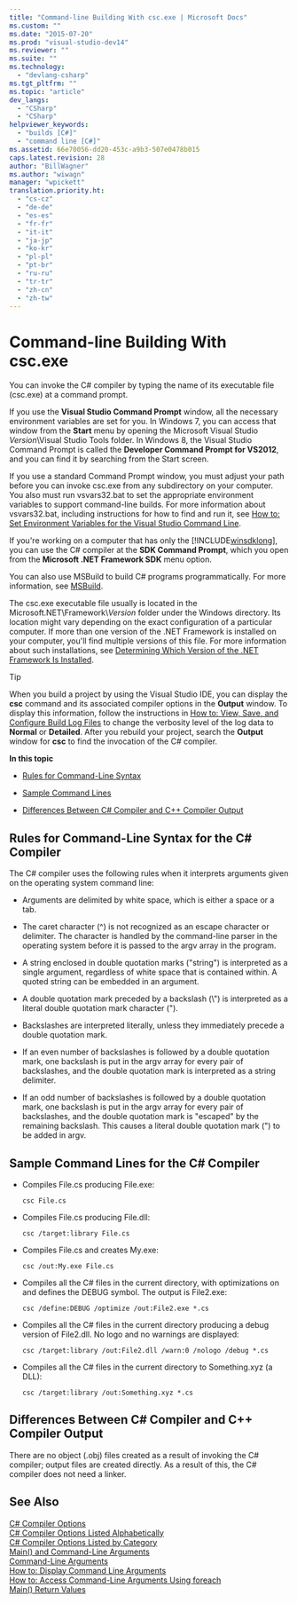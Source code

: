 ```yaml
---
title: "Command-line Building With csc.exe | Microsoft Docs"
ms.custom: ""
ms.date: "2015-07-20"
ms.prod: "visual-studio-dev14"
ms.reviewer: ""
ms.suite: ""
ms.technology: 
  - "devlang-csharp"
ms.tgt_pltfrm: ""
ms.topic: "article"
dev_langs: 
  - "CSharp"
  - "CSharp"
helpviewer_keywords: 
  - "builds [C#]"
  - "command line [C#]"
ms.assetid: 66e70056-dd20-453c-a9b3-507e0478b015
caps.latest.revision: 28
author: "BillWagner"
ms.author: "wiwagn"
manager: "wpickett"
translation.priority.ht: 
  - "cs-cz"
  - "de-de"
  - "es-es"
  - "fr-fr"
  - "it-it"
  - "ja-jp"
  - "ko-kr"
  - "pl-pl"
  - "pt-br"
  - "ru-ru"
  - "tr-tr"
  - "zh-cn"
  - "zh-tw"
---
```

# Command-line Building With csc.exe
You can invoke the C# compiler by typing the name of its executable file (csc.exe) at a command prompt.  
  
 If you use the **Visual Studio Command Prompt** window, all the necessary environment variables are set for you. In Windows 7, you can access that window from the **Start** menu by opening the Microsoft Visual Studio *Version*\Visual Studio Tools folder. In Windows 8, the Visual Studio Command Prompt is called the **Developer Command Prompt for VS2012**, and you can find it by searching from the Start screen.  
  
 If you use a standard Command Prompt window, you must adjust your path before you can invoke csc.exe from any subdirectory on your computer. You also must run vsvars32.bat to set the appropriate environment variables to support command-line builds. For more information about vsvars32.bat, including instructions for how to find and run it, see [How to: Set Environment Variables for the Visual Studio Command Line](../../../csharp/language-reference/compiler-options/how-to-set-environment-variables-for-the-visual-studio-command-line.md).  
  
 If you're working on a computer that has only the [!INCLUDE[winsdklong](../../../csharp/language-reference/compiler-options/includes/winsdklong_md.md)], you can use the C# compiler at the **SDK Command Prompt**, which you open from the **Microsoft .NET Framework SDK** menu option.  
  
 You can also use MSBuild to build C# programs programmatically. For more information, see [MSBuild](/visual-studio/msbuild/msbuild1).  
  
 The csc.exe executable file usually is located in the Microsoft.NET\Framework\\*Version* folder under the Windows directory. Its location might vary depending on the exact configuration of a particular computer. If more than one version of the .NET Framework is installed on your computer, you'll find multiple versions of this file. For more information about such installations, see [Determining Which Version of the .NET Framework Is Installed](http://msdn.microsoft.com/en-us/1a87cc6a-1c4b-4c38-b878-faa9b3beae3c).  
  
> [!TIP]
>  When you build a project by using the Visual Studio IDE, you can display the **csc** command and its associated compiler options in the **Output** window. To display this information, follow the instructions in [How to: View, Save, and Configure Build Log Files](../Topic/How%20to:%20View,%20Save,%20and%20Configure%20Build%20Log%20Files.md) to change the verbosity level of the log data to **Normal** or **Detailed**. After you rebuild your project, search the **Output** window for **csc** to find the invocation of the C# compiler.  
  
 **In this topic**  
  
-   [Rules for Command-Line Syntax](#vcconcommand-linebuildinganchor1)  
  
-   [Sample Command Lines](#vcconcommand-linebuildinganchor2)  
  
-   [Differences Between C# Compiler and C++ Compiler Output](#vcconcommand-linebuildinganchor3)  
  
##  <a name="vcconcommand-linebuildinganchor1"></a> Rules for Command-Line Syntax for the C# Compiler  
 The C# compiler uses the following rules when it interprets arguments given on the operating system command line:  
  
-   Arguments are delimited by white space, which is either a space or a tab.  
  
-   The caret character (^) is not recognized as an escape character or delimiter. The character is handled by the command-line parser in the operating system before it is passed to the argv array in the program.  
  
-   A string enclosed in double quotation marks ("string") is interpreted as a single argument, regardless of white space that is contained within. A quoted string can be embedded in an argument.  
  
-   A double quotation mark preceded by a backslash (\\") is interpreted as a literal double quotation mark character (").  
  
-   Backslashes are interpreted literally, unless they immediately precede a double quotation mark.  
  
-   If an even number of backslashes is followed by a double quotation mark, one backslash is put in the argv array for every pair of backslashes, and the double quotation mark is interpreted as a string delimiter.  
  
-   If an odd number of backslashes is followed by a double quotation mark, one backslash is put in the argv array for every pair of backslashes, and the double quotation mark is "escaped" by the remaining backslash. This causes a literal double quotation mark (") to be added in argv.  
  
##  <a name="vcconcommand-linebuildinganchor2"></a> Sample Command Lines for the C# Compiler  
  
-   Compiles File.cs producing File.exe:  
  
    ```  
    csc File.cs   
    ```  
  
-   Compiles File.cs producing File.dll:  
  
    ```  
    csc /target:library File.cs  
    ```  
  
-   Compiles File.cs and creates My.exe:  
  
    ```  
    csc /out:My.exe File.cs  
    ```  
  
-   Compiles all the C# files in the current directory, with optimizations on and defines the DEBUG symbol. The output is File2.exe:  
  
    ```  
    csc /define:DEBUG /optimize /out:File2.exe *.cs  
    ```  
  
-   Compiles all the C# files in the current directory producing a debug version of File2.dll. No logo and no warnings are displayed:  
  
    ```  
    csc /target:library /out:File2.dll /warn:0 /nologo /debug *.cs  
    ```  
  
-   Compiles all the C# files in the current directory to Something.xyz (a DLL):  
  
    ```  
    csc /target:library /out:Something.xyz *.cs  
    ```  
  
##  <a name="vcconcommand-linebuildinganchor3"></a> Differences Between C# Compiler and C++ Compiler Output  
 There are no object (.obj) files created as a result of invoking the C# compiler; output files are created directly. As a result of this, the C# compiler does not need a linker.  
  
## See Also  
 [C# Compiler Options](../../../csharp/language-reference/compiler-options/index.md)   
 [C# Compiler Options Listed Alphabetically](../../../csharp/language-reference/compiler-options/listed-alphabetically.md)   
 [C# Compiler Options Listed by Category](../../../csharp/language-reference/compiler-options/listed-by-category.md)   
 [Main() and Command-Line Arguments](../../../csharp/programming-guide/main-and-command-args/main-and-command-line-arguments.md)   
 [Command-Line Arguments](../../../csharp/programming-guide/main-and-command-args/command-line-arguments.md)   
 [How to: Display Command Line Arguments](../../../csharp/programming-guide/main-and-command-args/how-to-display-command-line-arguments.md)   
 [How to: Access Command-Line Arguments Using foreach](../../../csharp/programming-guide/main-and-command-args/how-to-access-command-line-arguments-using-foreach.md)   
 [Main() Return Values](../../../csharp/programming-guide/main-and-command-args/main-return-values.md)